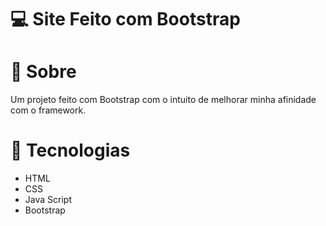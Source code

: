 # 💻 Site Feito com Bootstrap

# 🔖 Sobre
Um projeto feito com Bootstrap com o intuito de melhorar minha afinidade com o framework.

# 🚀 Tecnologias

* HTML
* CSS
* Java Script
* Bootstrap

